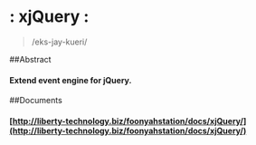 : xjQuery :
=
> /eks-jay-kueri/

##Abstract
#### Extend event engine for jQuery.

##Documents
#### [http://liberty-technology.biz/foonyahstation/docs/xjQuery/](http://liberty-technology.biz/foonyahstation/docs/xjQuery/)
